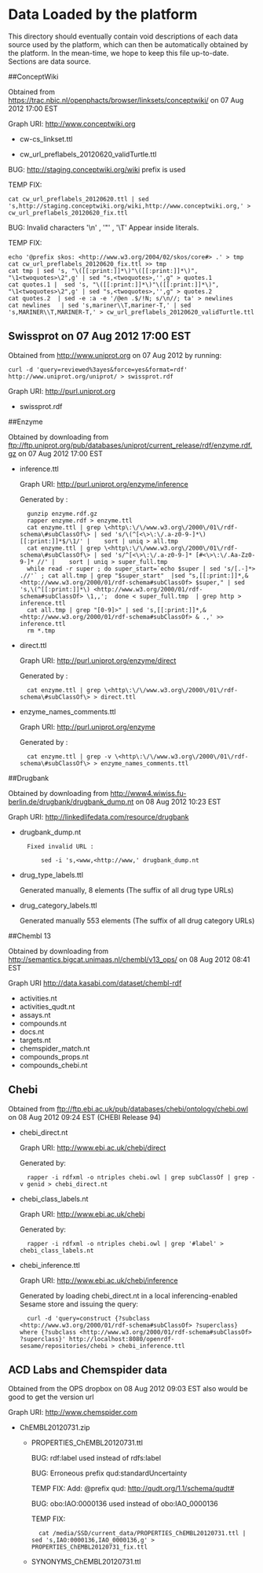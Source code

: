 Data Loaded by the platform
===================================

This directory should eventually contain void descriptions of each data source used by the platform, which can then be automatically obtained by the platform. In the mean-time, we hope to keep this file up-to-date. Sections are data source.

##ConceptWiki

Obtained from <https://trac.nbic.nl/openphacts/browser/linksets/conceptwiki/>  on 07 Aug 2012 17:00 EST

Graph URI: <http://www.conceptwiki.org>

- cw-cs_linkset.ttl 

- cw_url_preflabels_20120620_validTurtle.ttl

BUG: http://staging.conceptwiki.org/wiki prefix is used

TEMP FIX:

    cat cw_url_preflabels_20120620.ttl | sed 's,http://staging.conceptwiki.org/wiki,http://www.conceptwiki.org,' > cw_url_preflabels_20120620_fix.ttl

BUG: Invalid characters '\n' , '"' , '\T' Appear inside literals.

TEMP FIX:

    echo '@prefix skos: <http://www.w3.org/2004/02/skos/core#> .' > tmp
    cat cw_url_preflabels_20120620_fix.ttl >> tmp
    cat tmp | sed 's, "\([[:print:]]*\)"\([[:print:]]*\)", "\1<twoquotes>\2",g' | sed "s,<twoquotes>,'',g" > quotes.1
    cat quotes.1 |  sed 's, "\([[:print:]]*\)"\([[:print:]]*\)", "\1<twoquotes>\2",g' | sed "s,<twoquotes>,'',g" > quotes.2
    cat quotes.2  | sed -e :a -e '/@en .$/!N; s/\n//; ta' > newlines
    cat newlines   | sed 's,mariner\\T,mariner-T,' | sed 's,MARINER\\T,MARINER-T,' > cw_url_preflabels_20120620_validTurtle.ttl

## Swissprot on 07 Aug 2012 17:00 EST

Obtained from <http://www.uniprot.org> on 07 Aug 2012 by running:

    curl -d 'query=reviewed%3ayes&force=yes&format=rdf' http://www.uniprot.org/uniprot/ > swissprot.rdf

Graph URI: <http://purl.uniprot.org>

- swissprot.rdf

##Enzyme

Obtained by downloading from <ftp://ftp.uniprot.org/pub/databases/uniprot/current_release/rdf/enzyme.rdf.gz> on 07 Aug 2012 17:00 EST

- inference.ttl 

	Graph URI: <http://purl.uniprot.org/enzyme/inference>

	Generated by :

	    gunzip enzyme.rdf.gz
	    rapper enzyme.rdf > enzyme.ttl
	    cat enzyme.ttl | grep \<http\:\/\/www.w3.org\/2000\/01\/rdf-schema\#subClassOf\> | sed 's/\(^[<\>\:\/.a-z0-9-]*\)[[:print:]]*$/\1/' |    sort | uniq > all.tmp
	    cat enzyme.ttl | grep \<http\:\/\/www.w3.org\/2000\/01\/rdf-schema\#subClassOf\> | sed 's/^[<\>\:\/.a-z0-9-]* [#<\>\:\/.Aa-Zz0-9-]* //' |    sort | uniq > super_full.tmp
	    while read -r super ; do super_start=`echo $super | sed 's/[.-]*> .//'` ; cat all.tmp | grep "$super_start"  |sed "s,[[:print:]]*,& <http://www.w3.org/2000/01/rdf-schema#subClassOf> $super," | sed 's,\(^[[:print:]]*\) <http://www.w3.org/2000/01/rdf-schema#subClassOf> \1,,';  done < super_full.tmp  | grep http > inference.ttl
	    cat all.tmp | grep "[0-9]>" | sed 's,[[:print:]]*,& <http://www.w3.org/2000/01/rdf-schema#subClassOf> & .,' >> inference.ttl
	    rm *.tmp

- direct.ttl 

	Graph URI: <http://purl.uniprot.org/enzyme/direct>

	Generated by :

	    cat enzyme.ttl | grep \<http\:\/\/www.w3.org\/2000\/01\/rdf-schema\#subClassOf\> > direct.ttl

- enzyme_names_comments.ttl

	Graph URI: <http://purl.uniprot.org/enzyme>

	Generated by :

	    cat enzyme.ttl | grep -v \<http\:\/\/www.w3.org\/2000\/01\/rdf-schema\#subClassOf\> > enzyme_names_comments.ttl

##Drugbank

Obtained by downloading from <http://www4.wiwiss.fu-berlin.de/drugbank/drugbank_dump.nt> on 08 Aug 2012 10:23 EST

Graph URI: <http://linkedlifedata.com/resource/drugbank>

- drugbank_dump.nt 

        Fixed invalid URL :

            sed -i 's,<www,<http://www,' drugbank_dump.nt

- drug_type_labels.ttl

	Generated manually, 8 elements (The suffix of all drug type URLs)

- drug_category_labels.ttl 

	Generated manually 553 elements (The suffix of all drug category URLs)

##Chembl 13

Obtained by downloading from <http://semantics.bigcat.unimaas.nl/chembl/v13_ops/> on 08 Aug 2012 08:41 EST 

Graph URI <http://data.kasabi.com/dataset/chembl-rdf>

- activities.nt
- activities_qudt.nt 
- assays.nt
- compounds.nt
- docs.nt 
- targets.nt 
- chemspider_match.nt 
- compounds_props.nt 
- compounds_chebi.nt

## Chebi

Obtained from <ftp://ftp.ebi.ac.uk/pub/databases/chebi/ontology/chebi.owl> on 08 Aug 2012 09:24 EST (CHEBI Release 94)

- chebi_direct.nt

	Graph URI: <http://www.ebi.ac.uk/chebi/direct>

	Generated by: 

	    rapper -i rdfxml -o ntriples chebi.owl | grep subClassOf | grep -v genid > chebi_direct.nt

- chebi_class_labels.nt

	Graph URI: <http://www.ebi.ac.uk/chebi>

	Generated by:

	    rapper -i rdfxml -o ntriples chebi.owl | grep '#label' > chebi_class_labels.nt

- chebi_inference.ttl

	Graph URI: <http://www.ebi.ac.uk/chebi/inference>

	Generated by loading chebi_direct.nt in a local inferencing-enabled Sesame store and issuing the query:

	    curl -d 'query=construct {?subclass <http://www.w3.org/2000/01/rdf-schema#subClassOf> ?superclass} where {?subclass <http://www.w3.org/2000/01/rdf-schema#subClassOf> ?superclass}' http://localhost:8080/openrdf-sesame/repositories/chebi > chebi_inference.ttl

## ACD Labs and Chemspider data

Obtained from the OPS dropbox on 08 Aug 2012 09:03 EST also would be good to get the version url

Graph URI: <http://www.chemspider.com>

- ChEMBL20120731.zip
	
	- PROPERTIES_ChEMBL20120731.ttl

		BUG: rdf:label used instead of rdfs:label

		BUG: Erroneous prefix qud:standardUncertainty

		TEMP FIX: Add: @prefix qud: <http://qudt.org/1.1/schema/qudt#>

		BUG: obo:IAO:0000136 used instead of obo:IAO_0000136

		TEMP FIX:

		    cat /media/SSD/current_data/PROPERTIES_ChEMBL20120731.ttl | sed 's,IAO:0000136,IAO_0000136,g' > PROPERTIES_ChEMBL20120731_fix.ttl	

	- SYNONYMS_ChEMBL20120731.ttl
